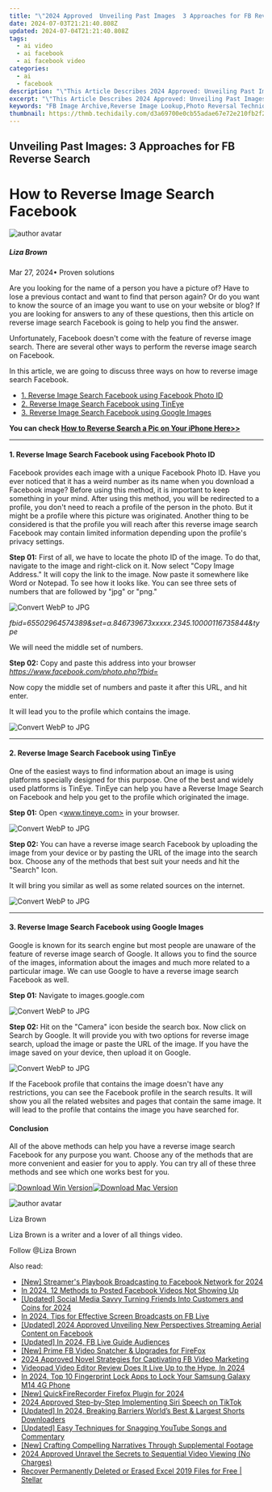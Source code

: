 ```yaml
---
title: "\"2024 Approved  Unveiling Past Images  3 Approaches for FB Reverse Search\""
date: 2024-07-03T21:21:40.808Z
updated: 2024-07-04T21:21:40.808Z
tags:
  - ai video
  - ai facebook
  - ai facebook video
categories:
  - ai
  - facebook
description: "\"This Article Describes 2024 Approved: Unveiling Past Images: 3 Approaches for FB Reverse Search\""
excerpt: "\"This Article Describes 2024 Approved: Unveiling Past Images: 3 Approaches for FB Reverse Search\""
keywords: "FB Image Archive,Reverse Image Lookup,Photo Reversal Techniques,Historical Image Finder,Old Picture Analysis,Digital Image Retrieval,Past Images Restoration"
thumbnail: https://thmb.techidaily.com/d3a69700e0cb55adae67e72e210fb2f2a9d54f1a94f5e0b261b4ccf5f3207b46.jpg
---
```


## Unveiling Past Images: 3 Approaches for FB Reverse Search

# How to Reverse Image Search Facebook

![author avatar](https://lh5.googleusercontent.com/-AIMmjowaFs4/AAAAAAAAAAI/AAAAAAAAABc/Y5UmwDaI7HU/s250-c-k/photo.jpg)

##### Liza Brown

 Mar 27, 2024• Proven solutions

Are you looking for the name of a person you have a picture of? Have to lose a previous contact and want to find that person again? Or do you want to know the source of an image you want to use on your website or blog? If you are looking for answers to any of these questions, then this article on reverse image search Facebook is going to help you find the answer.

Unfortunately, Facebook doesn't come with the feature of reverse image search. There are several other ways to perform the reverse image search on Facebook.

In this article, we are going to discuss three ways on how to reverse image search Facebook.

* [1\. Reverse Image Search Facebook using Facebook Photo ID](#way1)
* [2\. Reverse Image Search Facebook using TinEye](#way2)
* [3\. Reverse Image Search Facebook using Google Images](#way3)

 **You can check [How to Reverse Search a Pic on Your iPhone Here>>](https://tools.techidaily.com/wondershare/filmora/download/)**

---

#### 1\. Reverse Image Search Facebook using Facebook Photo ID

Facebook provides each image with a unique Facebook Photo ID. Have you ever noticed that it has a weird number as its name when you download a Facebook image? Before using this method, it is important to keep something in your mind. After using this method, you will be redirected to a profile, you don't need to reach a profile of the person in the photo. But it might be a profile where this picture was originated. Another thing to be considered is that the profile you will reach after this reverse image search Facebook may contain limited information depending upon the profile's privacy settings.

**Step 01:** First of all, we have to locate the photo ID of the image. To do that, navigate to the image and right-click on it. Now select "Copy Image Address." It will copy the link to the image. Now paste it somewhere like Word or Notepad. To see how it looks like. You can see three sets of numbers that are followed by "jpg" or "png."

![Convert WebP to JPG](https://images.wondershare.com/filmora/article-images/reverse-image-search-using-photo-id-step1.png)

_fbid=65502964574389&set=a.846739673xxxxx.2345.10000116735844&type_

We will need the middle set of numbers.

**Step 02:** Copy and paste this address into your browser _<https://www.facebook.com/photo.php?fbid=>_

Now copy the middle set of numbers and paste it after this URL, and hit enter.

It will lead you to the profile which contains the image.

![Convert WebP to JPG](https://images.wondershare.com/filmora/article-images/reverse-image-search-using-photo-id-step2.png)

 ---

#### 2\. Reverse Image Search Facebook using TinEye

One of the easiest ways to find information about an image is using platforms specially designed for this purpose. One of the best and widely used platforms is TinEye. TinEye can help you have a Reverse Image Search on Facebook and help you get to the profile which originated the image.

**Step 01:** Open <www.tineye.com> in your browser.

![Convert WebP to JPG](https://images.wondershare.com/filmora/article-images/reverse-image-search-tineye-poster.png)

**Step 02:** You can have a reverse image search Facebook by uploading the image from your device or by pasting the URL of the image into the search box. Choose any of the methods that best suit your needs and hit the "Search" Icon.

It will bring you similar as well as some related sources on the internet.

![Convert WebP to JPG](https://images.wondershare.com/filmora/article-images/reverse-image-search-tineye-poster-step2.png)

 ---

#### 3\. Reverse Image Search Facebook using Google Images

Google is known for its search engine but most people are unaware of the feature of reverse image search of Google. It allows you to find the source of the images, information about the images and much more related to a particular image. We can use Google to have a reverse image search Facebook as well.

**Step 01:** Navigate to images.google.com

![Convert WebP to JPG](https://images.wondershare.com/filmora/article-images/reverse-image-search-using-google-images-step1.png)

**Step 02:** Hit on the "Camera" icon beside the search box. Now click on Search by Google. It will provide you with two options for reverse image search, upload the image or paste the URL of the image. If you have the image saved on your device, then upload it on Google.

![Convert WebP to JPG](https://images.wondershare.com/filmora/article-images/reverse-image-search-using-google-images-step2.png)

If the Facebook profile that contains the image doesn't have any restrictions, you can see the Facebook profile in the search results. It will show you all the related websites and pages that contain the same image. It will lead to the profile that contains the image you have searched for.

#### Conclusion

All of the above methods can help you have a reverse image search Facebook for any purpose you want. Choose any of the methods that are more convenient and easier for you to apply. You can try all of these three methods and see which one works best for you.

[![Download Win Version](https://images.wondershare.com/filmora/guide/download-btn-win.jpg)](https://tools.techidaily.com/wondershare/filmora/download/)[![Download Mac Version](https://images.wondershare.com/filmora/guide/download-btn-mac.jpg)](https://tools.techidaily.com/wondershare/filmora/download/)

![author avatar](https://lh5.googleusercontent.com/-AIMmjowaFs4/AAAAAAAAAAI/AAAAAAAAABc/Y5UmwDaI7HU/s250-c-k/photo.jpg)

Liza Brown

Liza Brown is a writer and a lover of all things video.

Follow @Liza Brown

<span class="atpl-alsoreadstyle">Also read:</span>
<div><ul>
<li><a href="https://facebook-videos.techidaily.com/new-streamers-playbook-broadcasting-to-facebook-network-for-2024/"><u>[New] Streamer's Playbook  Broadcasting to Facebook Network for 2024</u></a></li>
<li><a href="https://facebook-videos.techidaily.com/in-2024-12-methods-to-posted-facebook-videos-not-showing-up/"><u>In 2024, 12 Methods to Posted Facebook Videos Not Showing Up</u></a></li>
<li><a href="https://facebook-videos.techidaily.com/updated-social-media-savvy-turning-friends-into-customers-and-coins-for-2024/"><u>[Updated] Social Media Savvy  Turning Friends Into Customers and Coins for 2024</u></a></li>
<li><a href="https://facebook-videos.techidaily.com/in-2024-tips-for-effective-screen-broadcasts-on-fb-live/"><u>In 2024, Tips for Effective Screen Broadcasts on FB Live</u></a></li>
<li><a href="https://facebook-videos.techidaily.com/updated-2024-approved-unveiling-new-perspectives-streaming-aerial-content-on-facebook/"><u>[Updated] 2024 Approved  Unveiling New Perspectives  Streaming Aerial Content on Facebook</u></a></li>
<li><a href="https://facebook-videos.techidaily.com/updated-in-2024-fb-live-guide-audiences/"><u>[Updated] In 2024, FB Live Guide Audiences</u></a></li>
<li><a href="https://facebook-videos.techidaily.com/new-prime-fb-video-snatcher-and-upgrades-for-firefox/"><u>[New] Prime FB Video Snatcher & Upgrades for FireFox</u></a></li>
<li><a href="https://facebook-videos.techidaily.com/2024-approved-novel-strategies-for-captivating-fb-video-marketing/"><u>2024 Approved  Novel Strategies for Captivating FB Video Marketing</u></a></li>
<li><a href="https://smart-video-editing.techidaily.com/videopad-video-editor-review-does-it-live-up-to-the-hype-in-2024/"><u>Videopad Video Editor Review Does It Live Up to the Hype, In 2024</u></a></li>
<li><a href="https://android-unlock.techidaily.com/in-2024-top-10-fingerprint-lock-apps-to-lock-your-samsung-galaxy-m14-4g-phone-by-drfone-android/"><u>In 2024, Top 10 Fingerprint Lock Apps to Lock Your Samsung Galaxy M14 4G Phone</u></a></li>
<li><a href="https://screen-capture.techidaily.com/new-quickfirerecorder-firefox-plugin-for-2024/"><u>[New] QuickFireRecorder Firefox Plugin for 2024</u></a></li>
<li><a href="https://tiktok-videos.techidaily.com/2024-approved-step-by-step-implementing-siri-speech-on-tiktok/"><u>2024 Approved  Step-by-Step  Implementing Siri Speech on TikTok</u></a></li>
<li><a href="https://facebook-video-share.techidaily.com/updated-in-2024-breaking-barriers-worlds-best-and-largest-shorts-downloaders/"><u>[Updated] In 2024, Breaking Barriers  World’s Best & Largest Shorts Downloaders</u></a></li>
<li><a href="https://youtube-clips.techidaily.com/updated-easy-techniques-for-snagging-youtube-songs-and-commentary/"><u>[Updated] Easy Techniques for Snagging YouTube Songs and Commentary</u></a></li>
<li><a href="https://extra-tips.techidaily.com/new-crafting-compelling-narratives-through-supplemental-footage/"><u>[New] Crafting Compelling Narratives Through Supplemental Footage</u></a></li>
<li><a href="https://youtube-stream.techidaily.com/2024-approved-unravel-the-secrets-to-sequential-video-viewing-no-charges/"><u>2024 Approved  Unravel the Secrets to Sequential Video Viewing (No Charges)</u></a></li>
<li><a href="https://review-topics.techidaily.com/recover-permanently-deleted-or-erased-excel-2019-files-for-free-stellar-by-stellar-guide/"><u>Recover Permanently Deleted or Erased Excel 2019 Files for Free | Stellar</u></a></li>
</ul></div>

<ins class="adsbygoogle"
      style="display:block"
      data-ad-client="ca-pub-7571918770474297"
      data-ad-slot="8358498916"
      data-ad-format="auto"
      data-full-width-responsive="true"></ins>